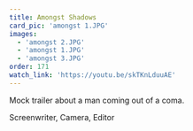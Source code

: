 ```yaml
---
title: Amongst Shadows
card_pic: 'amongst 1.JPG'
images: 
  - 'amongst 2.JPG'
  - 'amongst 1.JPG'
  - 'amongst 3.JPG'
order: 171 
watch_link: 'https://youtu.be/skTKnLduuAE'
---
```


Mock trailer about a man coming out of a coma.

Screenwriter, Camera, Editor
